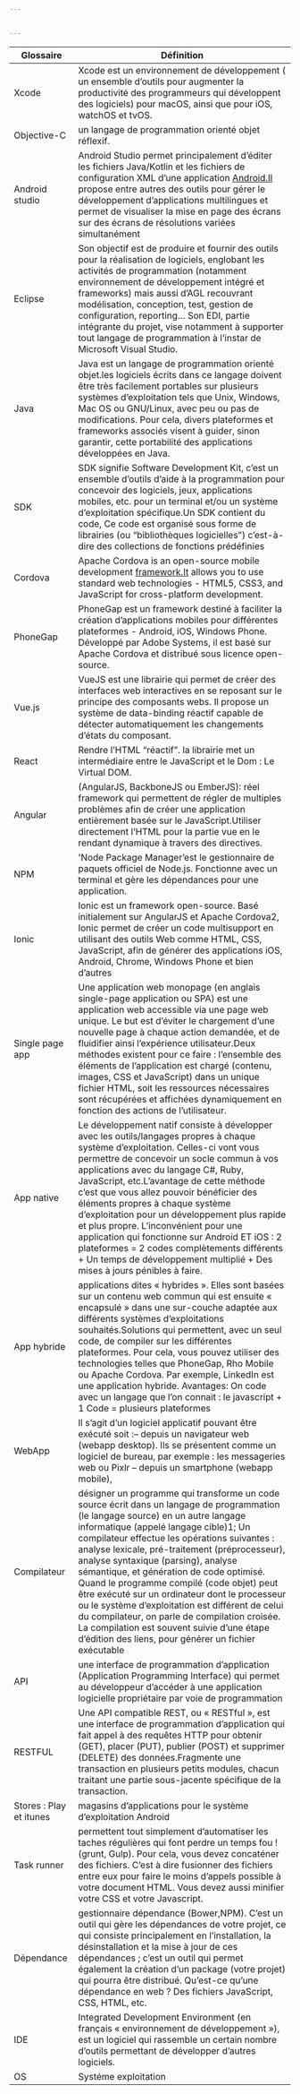 ```yaml
---


---
```



<table>
<thead>
<tr>
<th>Glossaire</th>
<th>Définition</th>
</tr>
</thead>
<tbody>
<tr>
<td>Xcode</td>
<td>Xcode est un environnement de développement ( un ensemble d’outils pour augmenter la productivité des programmeurs qui développent des logiciels) pour macOS, ainsi que pour iOS, watchOS et tvOS.</td>
</tr>
<tr>
<td>Objective-C</td>
<td>un langage de programmation orienté objet réflexif.</td>
</tr>
<tr>
<td>Android studio</td>
<td>Android Studio permet principalement d’éditer les fichiers Java/Kotlin et les fichiers de configuration XML d’une application <a href="http://Android.Il">Android.Il</a> propose entre autres des outils pour gérer le développement d’applications multilingues et permet de visualiser la mise en page des écrans sur des écrans de résolutions variées simultanément</td>
</tr>
<tr>
<td>Eclipse</td>
<td>Son objectif est de produire et fournir des outils pour la réalisation de logiciels, englobant les activités de programmation (notamment environnement de développement intégré et frameworks) mais aussi d’AGL recouvrant modélisation, conception, test, gestion de configuration, reporting… Son EDI, partie intégrante du projet, vise notamment à supporter tout langage de programmation à l’instar de Microsoft Visual Studio.</td>
</tr>
<tr>
<td>Java</td>
<td>Java est un langage de programmation orienté objet.les logiciels écrits dans ce langage doivent être très facilement portables sur plusieurs systèmes d’exploitation tels que Unix, Windows, Mac OS ou GNU/Linux, avec peu ou pas de modifications. Pour cela, divers plateformes et frameworks associés visent à guider, sinon garantir, cette portabilité des applications développées en Java.</td>
</tr>
<tr>
<td>SDK</td>
<td>SDK signifie Software Development Kit, c’est un ensemble d’outils d’aide à la programmation pour concevoir des logiciels, jeux, applications mobiles, etc. pour un terminal et/ou un système d’exploitation spécifique.Un SDK contient du code, Ce code est organisé sous forme de librairies (ou “bibliothèques logicielles”) c’est-à-dire des collections de fonctions prédéfinies</td>
</tr>
<tr>
<td>Cordova</td>
<td>Apache Cordova is an open-source mobile development <a href="http://framework.It">framework.It</a> allows you to use standard web technologies - HTML5, CSS3, and JavaScript for cross-platform development.</td>
</tr>
<tr>
<td>PhoneGap</td>
<td>PhoneGap est un framework destiné à faciliter la création d’applications mobiles pour différentes plateformes - Android, iOS, Windows Phone. Développé par Adobe Systems, il est basé sur Apache Cordova et distribué sous licence open-source.</td>
</tr>
<tr>
<td>Vue.js</td>
<td>VueJS est une librairie qui permet de créer des interfaces web interactives en se reposant sur le principe des composants webs. Il propose un système de data-binding réactif capable de détecter automatiquement les changements d’états du composant.</td>
</tr>
<tr>
<td>React</td>
<td>Rendre l’HTML “réactif”. la librairie met un intermédiaire entre le JavaScript et le Dom : Le Virtual DOM.</td>
</tr>
<tr>
<td>Angular</td>
<td>(AngularJS, BackboneJS ou EmberJS): réel framework qui permettent de régler de multiples problèmes afin de créer une application entièrement basée sur le JavaScript.Utiliser directement l’HTML pour la partie vue en le rendant dynamique à travers des directives.</td>
</tr>
<tr>
<td>NPM</td>
<td>'Node Package Manager’est le gestionnaire de paquets officiel de Node.js. Fonctionne avec un terminal et gère les dépendances pour une application.</td>
</tr>
<tr>
<td>Ionic</td>
<td>Ionic est un framework open-source. Basé initialement sur AngularJS et Apache Cordova2, Ionic permet de créer un code multisupport en utilisant des outils Web comme HTML, CSS, JavaScript, afin de générer des applications iOS, Android, Chrome, Windows Phone et bien d’autres</td>
</tr>
<tr>
<td>Single page app</td>
<td>Une application web monopage (en anglais single-page application ou SPA) est une application web accessible via une page web unique. Le but est d’éviter le chargement d’une nouvelle page à chaque action demandée, et de fluidifier ainsi l’expérience utilisateur.Deux méthodes existent pour ce faire : l’ensemble des éléments de l’application est chargé (contenu, images, CSS et JavaScript) dans un unique fichier HTML, soit les ressources nécessaires sont récupérées et affichées dynamiquement en fonction des actions de l’utilisateur.</td>
</tr>
<tr>
<td>App native</td>
<td>Le développement natif consiste à développer avec les outils/langages propres à chaque système d’exploitation. Celles-ci vont vous permettre de concevoir un socle commun à vos applications avec du langage C#, Ruby, JavaScript, etc.L’avantage de cette méthode c’est que vous allez pouvoir bénéficier des éléments propres à chaque système d’exploitation pour un développement plus rapide et plus propre. L’inconvénient pour une application qui fonctionne sur Android ET iOS : 2 plateformes = 2 codes complètements différents + Un temps de développement multiplié + Des mises à jours pénibles à faire.</td>
</tr>
<tr>
<td>App hybride</td>
<td>applications dites « hybrides ». Elles sont basées sur un contenu web commun qui est ensuite « encapsulé » dans une sur-couche adaptée aux différents systèmes d’exploitations souhaités.Solutions qui permettent, avec un seul code, de compiler sur les différentes plateformes. Pour cela, vous pouvez utiliser des technologies telles que PhoneGap, Rho Mobile ou Apache Cordova. Par exemple, LinkedIn est une application hybride. Avantages: On code avec un langage que l’on connait : le javascript + 1 Code = plusieurs plateformes</td>
</tr>
<tr>
<td>WebApp</td>
<td>Il s’agit d’un logiciel applicatif pouvant être exécuté soit :– depuis un navigateur web (webapp desktop). Ils se présentent comme un logiciel de bureau, par exemple : les messageries web ou Pixlr – depuis un smartphone (webapp mobile),</td>
</tr>
<tr>
<td>Compilateur</td>
<td>désigner un programme qui transforme un code source écrit dans un langage de programmation (le langage source) en un autre langage informatique (appelé langage cible)1; Un compilateur effectue les opérations suivantes : analyse lexicale, pré-traitement (préprocesseur), analyse syntaxique (parsing), analyse sémantique, et génération de code optimisé. Quand le programme compilé (code objet) peut être exécuté sur un ordinateur dont le processeur ou le système d’exploitation est différent de celui du compilateur, on parle de compilation croisée. La compilation est souvent suivie d’une étape d’édition des liens, pour générer un fichier exécutable</td>
</tr>
<tr>
<td>API</td>
<td>une interface de programmation d’application (Application Programming Interface) qui permet au développeur d’accéder à une application logicielle propriétaire par voie de programmation</td>
</tr>
<tr>
<td>RESTFUL</td>
<td>Une API compatible REST, ou « RESTful », est une interface de programmation d’application qui fait appel à des requêtes HTTP pour obtenir (GET), placer (PUT), publier (POST) et supprimer (DELETE) des données.Fragmente une transaction en plusieurs petits modules, chacun traitant une partie sous-jacente spécifique de la transaction.</td>
</tr>
<tr>
<td>Stores : Play et itunes</td>
<td>magasins d’applications pour le système d’exploitation Android</td>
</tr>
<tr>
<td>Task runner</td>
<td>permettent tout simplement d’automatiser les taches régulières qui font perdre un temps fou !(grunt, Gulp). Pour cela, vous devez concaténer des fichiers. C’est à dire fusionner des fichiers entre eux pour faire le moins d’appels possible à votre document HTML. Vous devez aussi minifier votre CSS et votre Javascript.</td>
</tr>
<tr>
<td>Dépendance</td>
<td>gestionnaire dépendance (Bower,NPM). C’est un outil qui gère les dépendances de votre projet, ce qui consiste principalement en l’installation, la désinstallation et la mise à jour de ces dépendances ; c’est un outil qui permet également la création d’un package (votre projet) qui pourra être distribué. Qu’est-ce qu’une dépendance en web ? Des fichiers JavaScript, CSS, HTML, etc.</td>
</tr>
<tr>
<td>IDE</td>
<td>Integrated Development Environment (en français « environnement de développement »), est un logiciel qui rassemble un certain nombre d’outils permettant de développer d’autres logiciels.</td>
</tr>
<tr>
<td>OS</td>
<td>Systéme exploitation</td>
</tr>
</tbody>
</table>
